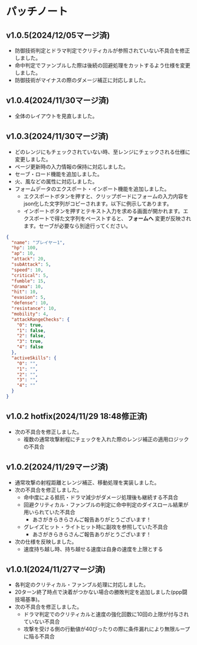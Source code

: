 # パッチノート

## v1.0.5(2024/12/05マージ済)

* 防御技術判定とドラマ判定でクリティカルが参照されていない不具合を修正しました。
* 命中判定でファンブルした際は後続の回避処理をカットするよう仕様を変更しました。
* 防御技術がマイナスの際のダメージ補正に対応しました。

## v1.0.4(2024/11/30マージ済)

* 全体のレイアウトを見直しました。

## v1.0.3(2024/11/30マージ済)

* どのレンジにもチェックされていない時、至レンジにチェックされる仕様に変更しました。
* ページ更新時の入力情報の保持に対応しました。
* セーブ・ロード機能を追加しました。
* 火、風などの属性に対応しました。
* フォームデータのエクスポート・インポート機能を追加しました。
  * エクスポートボタンを押すと、クリップボードにフォームの入力内容をjson化した文字列がコピーされます。以下に例示してあります。
  * インポートボタンを押すとテキスト入力を求める画面が開かれます。エクスポートで得た文字列をペーストすると、 __フォームへ__ 変更が反映されます。セーブが必要なら別途行ってください。

```json
{
  "name": "プレイヤー1",
  "hp": 100,
  "ap": 10,
  "attack": 20,
  "subAttack": 5,
  "speed": 10,
  "critical": 5,
  "fumble": 15,
  "drama": 10,
  "hit": 10,
  "evasion": 5,
  "defense": 10,
  "resistance": 10,
  "mobility": 4,
  "attackRangeChecks": {
    "0": true,
    "1": false,
    "2": false,
    "3": true,
    "4": false
  },
  "activeSkills": {
    "0": "",
    "1": "",
    "2": "",
    "3": "",
    "4": ""
  }
}
```

## v1.0.2 hotfix(2024/11/29 18:48修正済)

* 次の不具合を修正しました。
  * 複数の通常攻撃射程にチェックを入れた際のレンジ補正の適用ロジックの不具合

## v1.0.2(2024/11/29マージ済)

* 通常攻撃の射程距離とレンジ補正、移動処理を実装しました。
* 次の不具合を修正しました。
  * 命中度による抵抗・ドラマ減少がダメージ処理後も継続する不具合
  * 回避クリティカル・ファンブルの判定に命中判定のダイスロール結果が用いられていた不具合
    * あさがきらきらさんご報告ありがとうございます！
  * グレイズヒット・ライトヒット時に副攻を参照していた不具合
    * あさがきらきらさんご報告ありがとうございます！
* 次の仕様を反映しました。
  * 速度持ち越し時、持ち越せる速度は自身の速度を上限とする

## v1.0.1(2024/11/27マージ済)

* 各判定のクリティカル・ファンブル処理に対応しました。
* 20ターン終了時点で決着がつかない場合の勝敗判定を追加しました(ppp闘技場基準)。
* 次の不具合を修正しました。
  * ドラマ判定でのクリティカルと速度の強化回数に10回の上限が付与されていない不具合
  * 攻撃を受ける側の行動値が40ぴったりの際に条件漏れにより無限ループに陥る不具合
